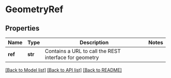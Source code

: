 # GeometryRef

## Properties
Name | Type | Description | Notes
------------ | ------------- | ------------- | -------------
**ref** | **str** | Contains a URL to call the REST interface for geometry | 

[[Back to Model list]](../README.md#documentation-for-models) [[Back to API list]](../README.md#documentation-for-api-endpoints) [[Back to README]](../README.md)


